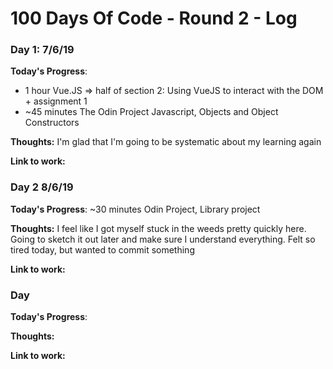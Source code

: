 # 100 Days Of Code - Round 2 - Log

### Day 1: 7/6/19

**Today's Progress**:
- 1 hour Vue.JS => half of section 2: Using VueJS to interact with the DOM + assignment 1
- ~45 minutes The Odin Project Javascript, Objects and Object Constructors

**Thoughts:** I'm glad that I'm going to be systematic about my learning again

**Link to work:** []()

### Day 2 8/6/19

**Today's Progress**: ~30 minutes Odin Project, Library project

**Thoughts:** I feel like I got myself stuck in the weeds pretty quickly here. Going to sketch it out later and make sure I understand everything. Felt so tired today, but wanted to commit something

**Link to work:**

### Day

**Today's Progress**:

**Thoughts:**

**Link to work:**
